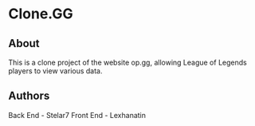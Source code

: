 <h1>Clone.GG</h1>
<h2>About</h2>
This is a clone project of the website op.gg, allowing League of Legends players to view various data.

<h2>Authors</h2>
Back End - Stelar7
Front End - Lexhanatin
